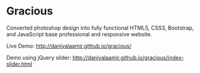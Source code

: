 # Gracious

Converted photoshop design into fully functional HTML5, CSS3, Bootstrap, and JavaScript base professional and responsive website.

Live Demo: http://daniyalaamir.github.io/gracious/

Demo using jQuery slider: http://daniyalaamir.github.io/gracious/index-slider.html
